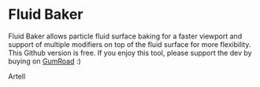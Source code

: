 Fluid Baker
==========

Fluid Baker allows particle fluid surface baking for a faster viewport and support of multiple modifiers on top of the fluid surface for more flexibility.
This Github version is free. If you enjoy this tool, please support the dev by buying on [GumRoad](https://gumroad.com/products/wdPr) :)

Artell
